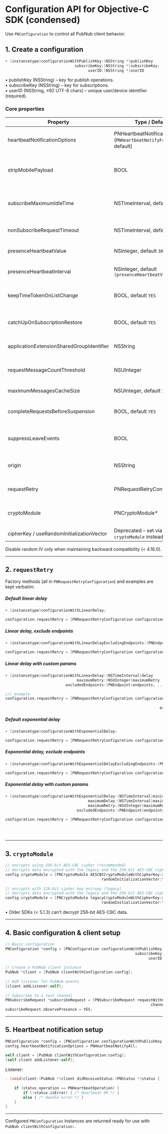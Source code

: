 # Configuration API for Objective-C SDK (condensed)

Use `PNConfiguration` to control all PubNub client behavior.

## 1. Create a configuration

```objective-c
+ (instancetype)configurationWithPublishKey:(NSString *)publishKey   
                               subscribeKey:(NSString *)subscribeKey;  
                                     userID:(NSString *)userID  
```

• publishKey (NSString) – key for publish operations.  
• subscribeKey (NSString) – key for subscriptions.  
• userID (NSString, ≤92 UTF-8 chars) – unique user/device identifier (required).

### Core properties

| Property | Type / Default | Purpose |
|----------|----------------|---------|
| heartbeatNotificationOptions | PNHeartbeatNotificationOptions (`PNHeartbeatNotifyFailure` default) | Control success/failure callbacks for heartbeats. |
| stripMobilePayload | BOOL | Remove mobile-push payload before delivering messages. |
| subscribeMaximumIdleTime | NSTimeInterval, default `310` | Max seconds between server events before reconnect. |
| nonSubscribeRequestTimeout | NSTimeInterval, default `10` | Timeout for non-subscribe requests. |
| presenceHeartbeatValue | NSInteger, default `300` | How long server sees client as alive. |
| presenceHeartbeatInterval | NSInteger, default `(presenceHeartbeatValue/2)-1` | How often SDK sends heartbeats. |
| keepTimeTokenOnListChange | BOOL, default `YES` | Keep last timetoken when channel list changes. |
| catchUpOnSubscriptionRestore | BOOL, default `YES` | Fetch missed messages after reconnect. |
| applicationExtensionSharedGroupIdentifier | NSString | App extension shared cache identifier. |
| requestMessageCountThreshold | NSUInteger | Max messages allowed in single response. |
| maximumMessagesCacheSize | NSUInteger, default `100` | De-duplication cache size. |
| completeRequestsBeforeSuspension | BOOL, default `YES` | Finish in-flight calls before app suspension. |
| suppressLeaveEvents | BOOL | Skip presence leave events on unsubscribe. |
| origin | NSString | Custom PubNub domain if needed. |
| requestRetry | PNRequestRetryConfiguration | Custom endpoint retry logic (see §2). |
| cryptoModule | PNCryptoModule* | Message/file encryption module (see §3). |
| cipherKey / useRandomInitializationVector | Deprecated – set via `cryptoModule` instead. |

Disable random IV only when maintaining backward compatibility (< 4.16.0).

---

## 2. `requestRetry`

Factory methods (all in `PNRequestRetryConfiguration`) and examples are kept verbatim.

##### Default linear delay

```objective-c
+ (instancetype)configurationWithLinearDelay;  
```
```objective-c
configuration.requestRetry = [PNRequestRetryConfiguration configurationWithLinearDelay];  
```

##### Linear delay, exclude endpoints

```objective-c
+ (instancetype)configurationWithLinearDelayExcludingEndpoints:(PNEndpoint)endpoints, ...;  
```
```objective-c
configuration.requestRetry = [PNRequestRetryConfiguration configurationWithLinearDelayExcludingEndpoints:PNMessageSendEndpoint, 0];  
```

##### Linear delay with custom params

```objective-c
+ (instancetype)configurationWithLinearDelay:(NSTimeInterval)delay  
                                maximumRetry:(NSUInteger)maximumRetry  
                           excludedEndpoints:(PNEndpoint)endpoints, ...;  
```
```objective-c
/// example  
configuration.requestRetry = [PNRequestRetryConfiguration configurationWithLinearDelay:3.f  
                                                                          maximumRetry:3  
                                                                     excludedEndpoints:PNMessageSendEndpoint, PNMessageStorageEndpoint, 0];  
```

##### Default exponential delay

```objective-c
+ (instancetype)configurationWithExponentialDelay;  
```
```objective-c
configuration.requestRetry = [PNRequestRetryConfiguration configurationWithExponentialDelay];  
```

##### Exponential delay, exclude endpoints

```objective-c
+ (instancetype)configurationWithExponentialDelayExcludingEndpoints:(PNEndpoint)endpoints, ...;  
```
```objective-c
configuration.requestRetry = [PNRequestRetryConfiguration configurationWithExponentialDelayExcludingEndpoints:PNMessageSendEndpoint, 0];  
```

##### Exponential delay with custom params

```objective-c
+ (instancetype)configurationWithExponentialDelay:(NSTimeInterval)minimumDelay  
                                     maximumDelay:(NSTimeInterval)maximumDelay  
                                     maximumRetry:(NSUInteger)maximumRetry  
                                excludedEndpoints:(PNEndpoint)endpoints, ...;  
```
```objective-c
configuration.requestRetry = [PNRequestRetryConfiguration configurationWithExponentialDelay:3.f  
                                                                               maximumDelay:120.f  
                                                                               maximumRetry:3  
                                                                          excludedEndpoints:PNMessageSendEndpoint, PNMessageStorageEndpoint, 0];  
```

---

## 3. `cryptoModule`

```objective-c
// encrypts using 256-bit AES-CBC cipher (recommended)  
// decrypts data encrypted with the legacy and the 256-bit AES-CBC ciphers  
config.cryptoModule = [PNCryptoModule AESCBCCryptoModuleWithCipherKey:@"enigma"  
                                           randomInitializationVector:YES];  
  
// encrypts with 128-bit cipher key entropy (legacy)  
// decrypts data encrypted with the legacy and the 256-bit AES-CBC ciphers  
config.cryptoModule = [PNCryptoModule legacyCryptoModuleWithCipherKey:@"enigma"   
                                           randomInitializationVector:YES];  
```

• Older SDKs (< 5.1.3) can’t decrypt 256-bit AES-CBC data.

---

## 4. Basic configuration & client setup

```objective-c
// Basic configuration  
PNConfiguration *config = [PNConfiguration configurationWithPublishKey:@"demo"  
                                                          subscribeKey:@"demo"  
                                                                userID:@"myUniqueUserID"];  
  
// Create a PubNub client instance  
PubNub *client = [PubNub clientWithConfiguration:config];  
  
// Add listener for PubNub events  
[client addListener:self];  
  
// Subscribe to a test channel  
PNSubscribeRequest *subscribeRequest = [PNSubscribeRequest requestWithChannels:@[@"test-channel"]  
                                                                 channelGroups:nil];  
subscribeRequest.observePresence = YES;  
```

---

## 5. Heartbeat notification setup

```objective-c
PNConfiguration *config = [PNConfiguration configurationWithPublishKey:@"" subscribeKey:@""];  
config.heartbeatNotificationOptions = PNHeartbeatNotifyAll;  
  
self.client = [PubNub clientWithConfiguration:config];  
[self.client addListener:self];  
```

Listener:

```objective-c
- (void)client:(PubNub *)client didReceiveStatus:(PNStatus *)status {  
  
    if (status.operation == PNHeartbeatOperation) {  
        if (!status.isError) { /* Heartbeat OK */ }  
        else { /* Handle error */ }  
    }  
}  
```

---

Configured `PNConfiguration` instances are returned ready for use with `PubNub clientWithConfiguration:`.